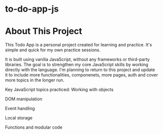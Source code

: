# to-do-app-js

# About This Project

This Todo App is a personal project created for learning and practice. It's simple and quick for my own practice sessions. 

It is built using vanilla JavaScript, without any frameworks or third-party libraries. The goal is to strengthen my core JavaScript skills by working directly with the language. I'm planning to return to this project and update it to include more functionalities, componenets, more pages, auth and cover more topics in the longer run.

Key JavaScript topics practiced:
Working with objects

DOM manipulation

Event handling

Local storage

Functions and modular code
